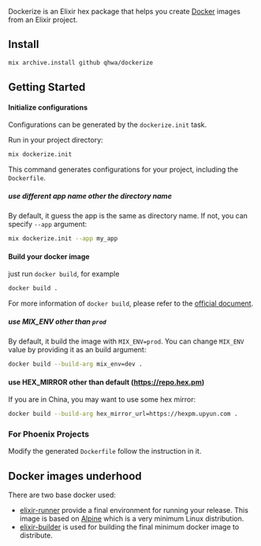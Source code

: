 Dockerize is an Elixir hex package that helps you create [Docker] images from an Elixir project.

## Install

```sh
mix archive.install github qhwa/dockerize
```
## Getting Started

#### Initialize configurations

Configurations can be generated by the `dockerize.init` task.

Run in your project directory:

```sh
mix dockerize.init
```

This command generates configurations for your project, including the `Dockerfile`.

##### use different app name other the directory name

By default, it guess the app is the same as directory name. If not, you can specify `--app` argument:

```sh
mix dockerize.init --app my_app
```

#### Build your docker image

just run `docker build`, for example

```sh
docker build .
```

For more information of `docker build`, please refer to the [official document](https://docs.docker.com/engine/reference/builder/).

##### use MIX_ENV other than `prod`

By default, it build the image with `MIX_ENV=prod`. You can change `MIX_ENV` value by providing it as an build argument:

```sh
docker build --build-arg mix_env=dev .
```

#### use HEX_MIRROR other than default (https://repo.hex.pm)

If you are in China, you may want to use some hex mirror:

```sh
docker build --build-arg hex_mirror_url=https://hexpm.upyun.com .
```

### For Phoenix Projects

Modify the generated `Dockerfile` follow the instruction in it.


## Docker images underhood

There are two base docker used:

* [elixir-runner](https://hub.docker.com/r/qhwa/elixir-runner) provide a final environment for running your release. This image is based on [Alpine] which is a very minimum Linux distribution.
* [elixir-builder](https://hub.docker.com/r/qhwa/elixir-builder) is used for building the final minimum docker image to distribute.

[Docker]: https://www.docker.com
[Alpine]: https://alpinelinux.org

